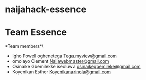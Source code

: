 # naijahack-essence
# Team Essence
\*Team members*\ 
- Igho Powell oghenetega 
Tega.myview@gmail.com
- omolayo Clement
Naijawebmaster@gmail.com
- Osinaike Gbemilekke iseoluwa
osinaikegbemileke@gmail.com
- Koyenikan Esther
Koyenikanarinola@gmail.com
